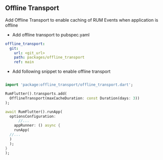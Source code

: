 ## Offline Transport

Add Offline Transport to enable caching of RUM Events when application is offline

* Add offline transport to pubspec.yaml

```yaml
offline_transport:
  git:
    url: <git_url> 
    path: packages/offline_transport
    ref: main
```

* Add following snippet to enable offline transport

```dart

import 'package:offline_transport/offline_transport.dart';

RumFlutter().transports.add(
  OfflineTransport(maxCacheDuration: const Duration(days: 3))
);

await RumFlutter().runApp( 
  optionsConfiguration:
      //...
    appRunner: () async {
    runApp( 
  //...
  )
  );
}
);
```